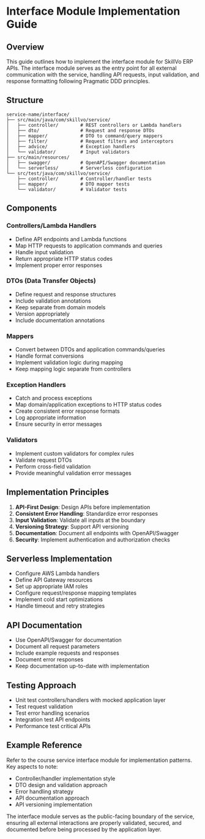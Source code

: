 # Interface Module Implementation Guide

## Overview

This guide outlines how to implement the interface module for SkillVo ERP APIs. The interface module serves as the entry point for all external communication with the service, handling API requests, input validation, and response formatting following Pragmatic DDD principles.

## Structure

```
service-name/interface/
├── src/main/java/com/skillvo/service/
│   ├── controller/        # REST controllers or Lambda handlers
│   ├── dto/               # Request and response DTOs
│   ├── mapper/            # DTO to command/query mappers
│   ├── filter/            # Request filters and interceptors
│   ├── advice/            # Exception handlers
│   └── validator/         # Input validators
├── src/main/resources/
│   ├── swagger/           # OpenAPI/Swagger documentation
│   └── serverless/        # Serverless configuration
└── src/test/java/com/skillvo/service/
    ├── controller/        # Controller/handler tests
    ├── mapper/            # DTO mapper tests
    └── validator/         # Validator tests
```

## Components

### Controllers/Lambda Handlers

- Define API endpoints and Lambda functions
- Map HTTP requests to application commands and queries
- Handle input validation
- Return appropriate HTTP status codes
- Implement proper error responses

### DTOs (Data Transfer Objects)

- Define request and response structures
- Include validation annotations
- Keep separate from domain models
- Version appropriately
- Include documentation annotations

### Mappers

- Convert between DTOs and application commands/queries
- Handle format conversions
- Implement validation logic during mapping
- Keep mapping logic separate from controllers

### Exception Handlers

- Catch and process exceptions
- Map domain/application exceptions to HTTP status codes
- Create consistent error response formats
- Log appropriate information
- Ensure security in error messages

### Validators

- Implement custom validators for complex rules
- Validate request DTOs
- Perform cross-field validation
- Provide meaningful validation error messages

## Implementation Principles

1. **API-First Design**: Design APIs before implementation
2. **Consistent Error Handling**: Standardize error responses
3. **Input Validation**: Validate all inputs at the boundary
4. **Versioning Strategy**: Support API versioning
5. **Documentation**: Document all endpoints with OpenAPI/Swagger
6. **Security**: Implement authentication and authorization checks

## Serverless Implementation

- Configure AWS Lambda handlers
- Define API Gateway resources
- Set up appropriate IAM roles
- Configure request/response mapping templates
- Implement cold start optimizations
- Handle timeout and retry strategies

## API Documentation

- Use OpenAPI/Swagger for documentation
- Document all request parameters
- Include example requests and responses
- Document error responses
- Keep documentation up-to-date with implementation

## Testing Approach

- Unit test controllers/handlers with mocked application layer
- Test request validation
- Test error handling scenarios
- Integration test API endpoints
- Performance test critical APIs

## Example Reference

Refer to the course service interface module for implementation patterns. Key aspects to note:

- Controller/handler implementation style
- DTO design and validation approach
- Error handling strategy
- API documentation approach
- API versioning implementation

The interface module serves as the public-facing boundary of the service, ensuring all external interactions are properly validated, secured, and documented before being processed by the application layer. 
